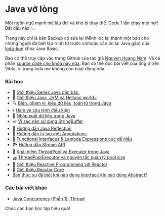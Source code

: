# Java vỡ lòng

Một ngôn ngữ mạnh mẽ lâu đời và khó bị thay thế. Code 1 lần chạy mọi nơi! Bắt đầu nào 💡.

Trang này chỉ là bản Backup có sửa lại (Mình lọc lại thành một bản cho những người đã biết lập trình từ trước và/hoặc cần ôn lại Java gấp) của [loda-kun](https://www.facebook.com/nam.tehee) khóa Java Basic.

Bạn có thể truy cập vào trang Github của tác giả [Nguyen Hoang Nam](https://github.com/loda-kun). Và cả phần [source code cho khóa này nữa](https://github.com/loda-kun/java-all). Bạn có thể đọc bài viết của ổng ở trên Viblo, vì trang loda.me không còn hoạt động nữa.

### Bài học

- 🏐 [Giới thiệu Series Java căn bản.](jav0-gioi-thieu-series-java-can-ban.md)
- 🥾 [Giới thiệu Java, JVM và Hellooo world~](jav1-gioi-thieu-java-jvm-va-hellooo-world.md)
- 🔍 [Biến, phạm vi, kiểu dữ liệu, toán tử trong Java](jav2-bien-phm-vi-kiu-d-liu-ton-t-trong-java.md)
- 🌀 [Hàm và câu lệnh điều kiện](jav3-ham-va-cau-lenh-ieu-kien.md)
- 🧿 [Nhập xuất dữ liệu trong Java](jav4-nhap-xuat-du-lieu-trong-java.md)
- 🪔 [Vì sao nên sử dụng StringBuffer](vi-sao-nen-su-dung-stringbuffer.md)
- 💺 [Hướng dẫn Java Reflection](huong-dan-java-reflection.md)
- 🎴 [Hướng dẫn tự tạo một Annotations](huong-dan-tu-tao-mot-annotations.md)
- 🥎 [Functional Interfaces & Lambda Expressions cực dễ hiểu](java-8functional-interfaces-lambda-expressions-cuc-de-hieu.md)
- 🏞️ [Hướng dẫn Stream API](java-8huong-dan-stream-api.md)
- 🚆 [Khái niệm ThreadPool và Executor trong Java](khai-niem-threadpool-va-executor-trong-java.md)
- 🛺 [ThreadPoolExecutor và nguyên tắc quản lý pool size](threadpoolexecutor-va-nguyen-tac-quan-ly-pool-size.md)
- 🛶 [Giới thiệu Reactive Programming với Reactor](gioi-thieu-reactive-programming-voi-reactor.md)
- 🔕 [Giới thiệu Reactor Core](gioi-thieu-reactor-core.md)
- [Bạn thực sự đã biết khi nào dùng Interface khi nào dùng Abstract?](abstract-interface.md)

### Các bài viết khác

- [Java Concurrency (Phần 1): Thread](thread.md)

Chúc các bạn học tập hiệu quả!
